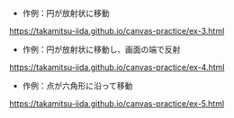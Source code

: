 
- 作例：円が放射状に移動

<https://takamitsu-iida.github.io/canvas-practice/ex-3.html>

- 作例：円が放射状に移動し、画面の端で反射

<https://takamitsu-iida.github.io/canvas-practice/ex-4.html>

- 作例：点が六角形に沿って移動

<https://takamitsu-iida.github.io/canvas-practice/ex-5.html>
